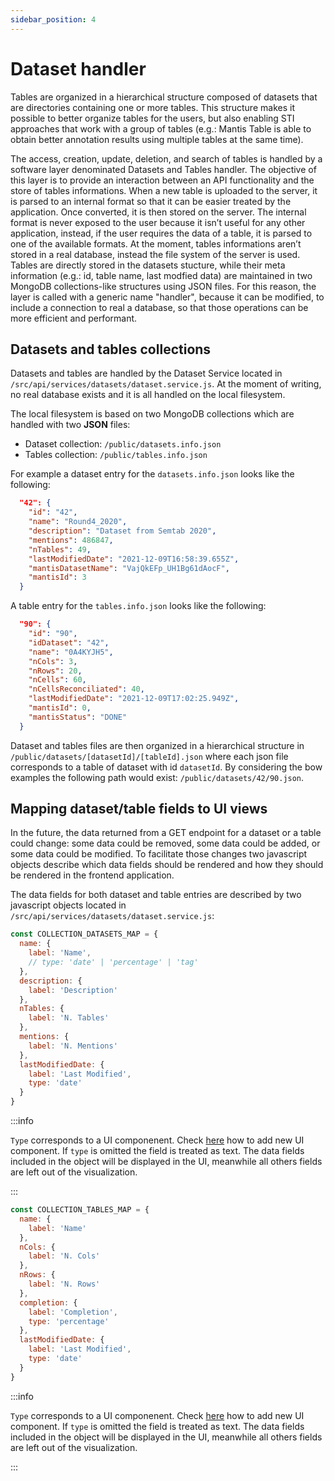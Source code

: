 ```yaml
---
sidebar_position: 4
---
```


# Dataset handler

Tables are organized in a hierarchical
structure composed of datasets that are directories containing one or more
tables. This structure makes it possible to better organize tables for the
users, but also enabling STI approaches that work with a group of tables
(e.g.: Mantis Table is able to obtain better annotation results using multiple
tables at the same time).

The access, creation, update, deletion, and search of tables is handled by
a software layer denominated Datasets and Tables handler. The objective of
this layer is to provide an interaction between an API functionality and the
store of tables informations. When a new table is uploaded to the server,
it is parsed to an internal format so that it can be easier treated by the
application. Once converted, it is then stored on the server. The internal
format is never exposed to the user because it isn’t useful for any other
application, instead, if the user requires the data of a table, it is parsed
to one of the available formats. At the moment, tables informations aren’t
stored in a real database, instead the file system of the server is used. Tables
are directly stored in the datasets stucture, while their meta information
(e.g.: id, table name, last modfied data) are maintained in two MongoDB
collections-like structures using JSON files. For this reason, the layer is
called with a generic name "handler", because it can be modified, to include
a connection to real a database, so that those operations can be more efficient
and performant.

## Datasets and tables collections

Datasets and tables are handled by the Dataset Service located in `/src/api/services/datasets/dataset.service.js`.
At the moment of writing, no real database exists and it is all handled on the local filesystem.

The local filesystem is based on two MongoDB collections which are handled with two **JSON** files:

- Dataset collection: `/public/datasets.info.json`
- Tables collection: `/public/tables.info.json`

For example a dataset entry for the `datasets.info.json` looks like the following:
```json
  "42": {
    "id": "42",
    "name": "Round4_2020",
    "description": "Dataset from Semtab 2020",
    "mentions": 486847,
    "nTables": 49,
    "lastModifiedDate": "2021-12-09T16:58:39.655Z",
    "mantisDatasetName": "VajQkEFp_UH1Bg61dAocF",
    "mantisId": 3
  }
```

A table entry for the `tables.info.json` looks like the following:
```json
  "90": {
    "id": "90",
    "idDataset": "42",
    "name": "0A4KYJH5",
    "nCols": 3,
    "nRows": 20,
    "nCells": 60,
    "nCellsReconciliated": 40,
    "lastModifiedDate": "2021-12-09T17:02:25.949Z",
    "mantisId": 0,
    "mantisStatus": "DONE"
  }
```

Dataset and tables files are then organized in a hierarchical structure in `/public/datasets/[datasetId]/[tableId].json` where each json file corresponds to a table of dataset with id `datasetId`. By considering the bow examples the following path would exist: `/public/datasets/42/90.json`.

## Mapping dataset/table fields to UI views

In the future, the data returned from a GET endpoint for a dataset or a table could change: some data could be removed, some data could be added, or some data could be modified. To facilitate those changes two javascript objects describe which data fields should be rendered and how they should be rendered in the frontend application.

The data fields for both dataset and table entries are described by two javascript objects located in `/src/api/services/datasets/dataset.service.js`:

```js
const COLLECTION_DATASETS_MAP = {
  name: {
    label: 'Name',
    // type: 'date' | 'percentage' | 'tag'
  },
  description: {
    label: 'Description'
  },
  nTables: {
    label: 'N. Tables'
  },
  mentions: {
    label: 'N. Mentions'
  },
  lastModifiedDate: {
    label: 'Last Modified',
    type: 'date'
  }
}
```

:::info

`Type` corresponds to a UI componenent. Check [here](/frontend/dashboard-components.md) how to add new UI component. If `type` is omitted the field is treated as text. The data fields included
in the object will be displayed in the UI, meanwhile all others fields are left out of the visualization.

:::

```js
const COLLECTION_TABLES_MAP = {
  name: {
    label: 'Name'
  },
  nCols: {
    label: 'N. Cols'
  },
  nRows: {
    label: 'N. Rows'
  },
  completion: {
    label: 'Completion',
    type: 'percentage'
  },
  lastModifiedDate: {
    label: 'Last Modified',
    type: 'date'
  }
}
```

:::info

`Type` corresponds to a UI componenent. Check [here](/frontend/dashboard-components.md)  how to add new UI component. If `type` is omitted the field is treated as text. The data fields included
in the object will be displayed in the UI, meanwhile all others fields are left out of the visualization.

:::